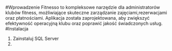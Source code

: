 #Wprowadzenie 
Fitnesso to kompleksowe narzędzie dla administratorów 
klubów fitness, możliwiające skuteczne zarządzanie zajęciami,rezerwacjami oraz płatnościami.
Aplikacja została zaprojektowana, aby zwiększyć efektywność operacyjną 
klubu oraz poprawić jakość świadczonych usług.
#Instalacja
1. Zainstaluj SQL Server
2. 
